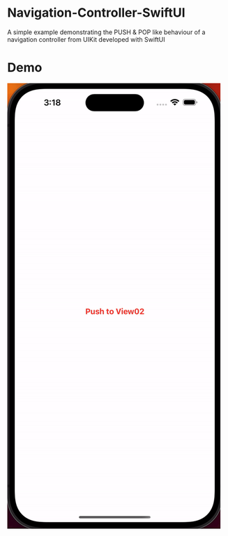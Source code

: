 # Navigation-Controller-SwiftUI
A simple example demonstrating the PUSH &amp; POP like behaviour of a navigation controller from UIKit developed with SwiftUI

# Demo

![Push &amp; Pop Demo](https://github.com/cedanmisquith/Navigation-Controller-SwiftUI/blob/main/Navigation%20Demo.gif)
